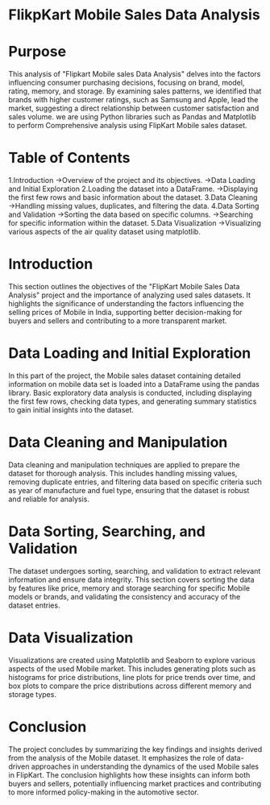 # FlikpKart Mobile Sales Data Analysis
# Purpose
This analysis of "Flipkart Mobile sales Data Analysis" delves into the factors influencing consumer purchasing decisions, focusing on brand, model, rating, memory, and storage. By examining sales patterns, we identified that brands with higher customer ratings, such as Samsung and Apple, lead the market, suggesting a direct relationship between customer satisfaction and sales volume. we are using Python libraries such as Pandas and Matplotlib to perform Comprehensive analysis using FlipKart Mobile sales dataset. 
# Table of Contents
1.Introduction
    ->Overview of the project and its objectives.
    ->Data Loading and Initial Exploration
2.Loading the dataset into a DataFrame.
    ->Displaying the first few rows and basic information about the dataset.
3.Data Cleaning
    ->Handling missing values, duplicates, and filtering the data.
4.Data Sorting and Validation
    ->Sorting the data based on specific columns.
    ->Searching for specific information within the dataset.
5.Data Visualization
    ->Visualizing various aspects of the air quality dataset using matplotlib.
# Introduction
This section outlines the objectives of the "FlipKart Mobile Sales Data Analysis" project and the importance of analyzing used sales datasets. It highlights the significance of understanding the factors influencing the selling prices of Mobile in India, supporting better decision-making for buyers and sellers and contributing to a more transparent market.
# Data Loading and Initial Exploration
In this part of the project, the Mobile sales dataset containing detailed information on mobile data set is loaded into a DataFrame using the pandas library. Basic exploratory data analysis is conducted, including displaying the first few rows, checking data types, and generating summary statistics to gain initial insights into the dataset.
# Data Cleaning and Manipulation
Data cleaning and manipulation techniques are applied to prepare the dataset for thorough analysis. This includes handling missing values, removing duplicate entries, and filtering data based on specific criteria such as year of manufacture and fuel type, ensuring that the dataset is robust and reliable for analysis.
# Data Sorting, Searching, and Validation
The dataset undergoes sorting, searching, and validation to extract relevant information and ensure data integrity. This section covers sorting the data by features like price, memory and storage searching for specific Mobile models or brands, and validating the consistency and accuracy of the dataset entries.
# Data Visualization
Visualizations are created using Matplotlib and Seaborn to explore various aspects of the used Mobile market. This includes generating plots such as histograms for price distributions, line plots for price trends over time, and box plots to compare the price distributions across different memory and storage types.
# Conclusion
The project concludes by summarizing the key findings and insights derived from the analysis of the Mobile dataset. It emphasizes the role of data-driven approaches in understanding the dynamics of the used Mobile sales in FlipKart. The conclusion highlights how these insights can inform both buyers and sellers, potentially influencing market practices and contributing to more informed policy-making in the automotive sector.
